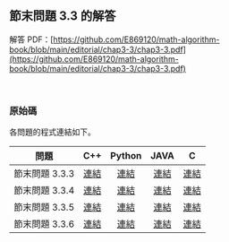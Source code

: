 ## 節末問題 3.3 的解答

解答 PDF：[https://github.com/E869120/math-algorithm-book/blob/main/editorial/chap3-3/chap3-3.pdf](https://github.com/E869120/math-algorithm-book/blob/main/editorial/chap3-3/chap3-3.pdf)

<br />

### 原始碼

各問題的程式連結如下。

| 問題 | C++ | Python | JAVA | C |
|:---:|:---:|:---:|:---:|:---:|
| 節末問題 3.3.3 | [連結](https://github.com/E869120/math-algorithm-book/blob/main/editorial/chap3-3/prob3-3-3.cpp) | [連結](https://github.com/E869120/math-algorithm-book/blob/main/editorial/chap3-3/prob3-3-3.py) | [連結](https://github.com/E869120/math-algorithm-book/blob/main/editorial/chap3-3/prob3-3-3.java) | [連結](https://github.com/E869120/math-algorithm-book/blob/main/editorial/chap3-3/prob3-3-3.c) |
| 節末問題 3.3.4 | [連結](https://github.com/E869120/math-algorithm-book/blob/main/editorial/chap3-3/prob3-3-4.cpp) | [連結](https://github.com/E869120/math-algorithm-book/blob/main/editorial/chap3-3/prob3-3-4.py) | [連結](https://github.com/E869120/math-algorithm-book/blob/main/editorial/chap3-3/prob3-3-4.java) | [連結](https://github.com/E869120/math-algorithm-book/blob/main/editorial/chap3-3/prob3-3-4.c) |
| 節末問題 3.3.5 | [連結](https://github.com/E869120/math-algorithm-book/blob/main/editorial/chap3-3/prob3-3-5.cpp) | [連結](https://github.com/E869120/math-algorithm-book/blob/main/editorial/chap3-3/prob3-3-5.py) | [連結](https://github.com/E869120/math-algorithm-book/blob/main/editorial/chap3-3/prob3-3-5.java) | [連結](https://github.com/E869120/math-algorithm-book/blob/main/editorial/chap3-3/prob3-3-5.c) |
| 節末問題 3.3.6 | [連結](https://github.com/E869120/math-algorithm-book/blob/main/editorial/chap3-3/prob3-3-6.cpp) | [連結](https://github.com/E869120/math-algorithm-book/blob/main/editorial/chap3-3/prob3-3-6.py) | [連結](https://github.com/E869120/math-algorithm-book/blob/main/editorial/chap3-3/prob3-3-6.java) | [連結](https://github.com/E869120/math-algorithm-book/blob/main/editorial/chap3-3/prob3-3-6.c) |